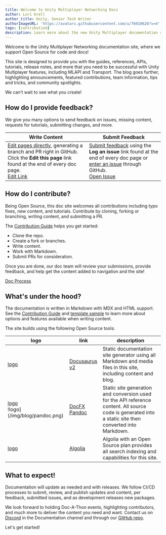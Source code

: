 ```yaml
---
title: Welcome to Unity Multiplayer Networking Docs
author: Lori Krell
author_title: Unity, Senior Tech Writer
authorImageURL: 'https://avatars.githubusercontent.com/u/76010626?v=4'
tags: [contribution]
description: Learn more about the new Unity Multiplayer documentation site and content. Contribute to help support all developers and designers of multiplayer games.
---
```


Welcome to the Unity Multiplayer Networking documentation site, where we support Open Source for code and docs! 

This site is designed to provide you with the guides, references, APIs, tutorials, release notes, and more that you need to be successful with Unity Multiplayer features, including MLAPI and Transport. The blog goes further, highlighting announcements, featured contributions, team information, tips and tricks, and community spotlights. 

We can’t wait to see what you create!

## How do I provide feedback?

We give you many options to send feedback on issues, missing content, requests for tutorials, submitting changes, and more.

| Write Content | Submit Feedback |
| -- | -- |
| [Edit pages directly](https://github.com/Unity-Technologies/com.unity.multiplayer.docs/wiki/Contributing-Content#edit-a-page-from-website), generating a branch and PR right in GitHub. Click the **Edit this page** link found at the end of every doc page.<br/>[Edit Link](/img/wiki-editlink.png) | [Submit feedback](https://github.com/Unity-Technologies/com.unity.multiplayer.docs/wiki/Contributing-Content#submit-an-issue) using the **Log an issue** link found at the end of every doc page or [enter an issue](https://github.com/Unity-Technologies/com.unity.multiplayer.docs/issues/new/choose) through GitHub.<br/>[Open Issue](/img/wiki-issue.png) |

## How do I contribute?

Being Open Source, this doc site welcomes all contributions including typo fixes, new content, and tutorials. Contribute by cloning, forking or branching, writing content, and submitting a PR. 

The [Contribution Guide](https://github.com/Unity-Technologies/com.unity.multiplayer.docs/wiki) helps you get started:

* Clone the repo.
* Create a fork or branches.
* Write content.
* Work with Markdown.
* Submit PRs for consideration.

Once you are done, our doc team will review your submissions, provide feedback, and help get the content added to navigation and the site!

[Doc Process](/img/blog/contribute-pass.png)

## What's under the hood?

The documentation is written in Markdown with MDX and HTML support. See the [Contribution Guide](https://github.com/Unity-Technologies/com.unity.multiplayer.docs/wiki/Working-with-Markdown) and [template sample](/docs/template) to learn more about options and features available when writing content.

The site builds using the following Open Source tools:

<div class="info-plain">

| logo | link | description |
| -- | -- | -- | 
| [logo](/img/blog/docusaurus.png) | [Docusaurus v2](https://v2.docusaurus.io/) | Static documentation site generator using all Markdown and media files in this site, including content and blog. |
| [logo](/img/blog/docfx.jpeg)<br/>!logo](/img/blog/pandoc.png) | [DocFX](https://dotnet.github.io/docfx/)<br/>[Pandoc](https://pandoc.org/) | Static site generation and conversion used for the API reference content. All source code is generated into a static site then converted into Markdown. |
| [logo](/img/blog/algolia.png) |  [Algolia](https://v2.docusaurus.io/docs/search) | Algolia with an Open Source plan provides all search indexing and capabilities for this site. |

</div>

## What to expect!

Documentation will update as needed and with releases. We follow CI/CD processes to submit, review, and publish updates and content, per feedback, submitted issues, and as development releases new packages.

We look forward to holding Doc-A-Thon events, highlighting contributors, and much more to deliver the content you need and want. Contact us on [Discord](http://discord.mlapi.network/) in the Documentation channel and through our [GitHub repo](https://github.com/Unity-Technologies/com.unity.multiplayer.docs).

Let's get started!
